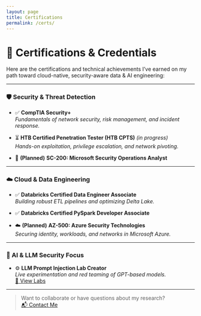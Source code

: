 ```yaml
---
layout: page
title: Certifications
permalink: /certs/
---
```


# 🧠 Certifications & Credentials

Here are the certifications and technical achievements I’ve earned on my path toward cloud-native, security-aware data & AI engineering:

---

### 🛡️ Security & Threat Detection

- ✅ **CompTIA Security+**  
  *Fundamentals of network security, risk management, and incident response.*

- ⏳ **HTB Certified Penetration Tester (HTB CPTS)** *(in progress)*  
  *Hands-on exploitation, privilege escalation, and network pivoting.*

- 🔐 **(Planned)** **SC-200: Microsoft Security Operations Analyst**

---

### ☁️ Cloud & Data Engineering

- ✅ **Databricks Certified Data Engineer Associate**  
  *Building robust ETL pipelines and optimizing Delta Lake.*

- ✅ **Databricks Certified PySpark Developer Associate**

- ☁️ **(Planned)** **AZ-500: Azure Security Technologies**  
  *Securing identity, workloads, and networks in Microsoft Azure.*

---

### 🤖 AI & LLM Security Focus

- ⚙️ **LLM Prompt Injection Lab Creator**  
  *Live experimentation and red teaming of GPT-based models.*  
  [🔗 View Labs](./labs/)

---

> Want to collaborate or have questions about my research?  
> [📬 Contact Me](mailto:eclayj@gmail.com)

